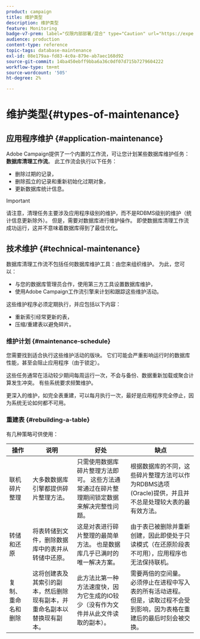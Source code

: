```yaml
---
product: campaign
title: 维护类型
description: 维护类型
feature: Monitoring
badge-v7-prem: label="仅限内部部署/混合" type="Caution" url="https://experienceleague.adobe.com/docs/campaign-classic/using/installing-campaign-classic/architecture-and-hosting-models/hosting-models-lp/hosting-models.html?lang=zh-Hans" tooltip="仅适用于内部部署和混合部署"
audience: production
content-type: reference
topic-tags: database-maintenance
exl-id: 08e179aa-fd83-4c0a-879e-ab7aec168d92
source-git-commit: 14ba450ebff9bba6a36c0df07d715b7279604222
workflow-type: tm+mt
source-wordcount: '505'
ht-degree: 2%

---
```


# 维护类型{#types-of-maintenance}



## 应用程序维护 {#application-maintenance}

Adobe Campaign提供了一个内置的工作流，可让您计划某些数据库维护任务： **数据库清理工作流**。 此工作流会执行以下任务：

* 删除过期的记录，
* 删除孤立的记录和重新初始化过期对象，
* 更新数据库统计信息。

>[!IMPORTANT]
>
>请注意，清理任务主要涉及应用程序级别的维护，而不是RDBMS级别的维护（统计信息更新除外）。 但是，需要对数据库进行维护操作。 即使数据库清理工作流成功运行，这并不意味着数据库得到了最佳优化。

## 技术维护 {#technical-maintenance}

数据库清理工作流不包括任何数据库维护工具：由您来组织维护。 为此，您可以：

* 与您的数据库管理员合作，使用第三方工具设置数据库维护，
* 使用Adobe Campaign工作流引擎来计划和跟踪这些维护活动。

这些维护程序必须定期执行，并应包括以下内容：

* 重新索引经常更新的表，
* 压缩/重建表以避免碎片。

### 维护计划 {#maintenance-schedule}

您需要找到适合执行这些维护活动的版块。 它们可能会严重影响运行时的数据库性能，甚至会阻止应用程序（由于锁定）。

这些任务通常在活动较少期间每周运行一次，不会与备份、数据重新加载或聚合计算发生冲突。 有些系统要求频繁维护。

更深入的维护，如完全表重建，可以每月执行一次，最好是应用程序完全停止，因为系统无论如何都不可用。

### 重建表 {#rebuilding-a-table}

有几种策略可供使用：

<table> 
 <thead> 
  <tr> 
   <th> 操作 </th> 
   <th> 说明 </th> 
   <th> 好处 </th> 
   <th> 缺点 </th> 
  </tr> 
 </thead> 
 <tbody> 
  <tr> 
   <td> 联机碎片整理<br /> </td> 
   <td> 大多数数据库引擎都提供碎片整理方法。<br /> </td> 
   <td> 只需使用数据库碎片整理方法即可。 这些方法通常通过在碎片整理期间锁定数据来解决完整性问题。<br /> </td> 
   <td> 根据数据库的不同，这些碎片整理方法可以作为RDBMS选项(Oracle)提供，并且并不总是处理较大表的最有效方法。<br /> </td> 
  </tr> 
  <tr> 
   <td> 转储和还原<br /> </td> 
   <td> 将表转储到文件，删除数据库中的表并从转储中还原。<br /> </td> 
   <td> 这是对表进行碎片整理的最简单方法。 也是数据库几乎已满时的唯一解决方案。<br /> </td> 
   <td> 由于表已被删除并重新创建，因此即使处于只读模式（在还原阶段表不可用），应用程序也无法保持联机。<br /> </td> 
  </tr> 
  <tr> 
   <td> 复制、重命名和删除<br /> </td> 
   <td> 这将创建表及其索引的副本，然后删除现有副本，并重命名副本以替换现有副本。<br /> </td> 
   <td> 此方法比第一种方法速度快，因为它生成的IO较少（没有作为文件并从此文件读取的副本）。<br /> </td> 
   <td> 需要两倍的空间量。<br />必须停止在进程中写入表的所有活动进程。 但是，读取过程不会受到影响，因为表格在重建后的最后时刻会被交换。<br /> </td> 
  </tr> 
 </tbody> 
</table>
